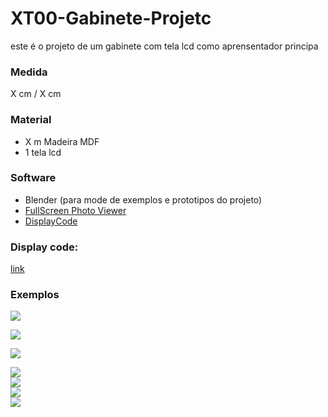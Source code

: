 # XT00-Gabinete-Projetc
 este é o projeto de um gabinete com tela lcd como aprensentador principa


### Medida

X cm / X cm

### Material 

- X m Madeira MDF
- 1 tela lcd

### Software

- Blender (para mode de exemplos e prototipos do projeto) 
- [FullScreen Photo Viewer](https://www.baixaki.com.br/download/fullscreen-photo-viewer.htm)
- [DisplayCode](https://github.com/VhCompany1/Projetc-Gabinete-XT00/tree/main/LCD/DisplayCode)

### Display code:

[link](https://github.com/VhCompany1/Projetc-Gabinete-XT00/tree/main/LCD/Display%20code)

### Exemplos

<img src="https://media.discordapp.net/attachments/825951876725866517/847302253571866674/print-algulo-3.jpg?width=664&height=498" > <br>

<img src="https://media.discordapp.net/attachments/825951876725866517/847302255656173599/print-algulo-1.jpg?width=664&height=498" > <br>

<img src="https://media.discordapp.net/attachments/825951876725866517/847302257645060097/print-algulo-2.jpg?width=664&height=498" > <br>

<img src="https://media.discordapp.net/attachments/825951876725866517/847302254532100146/print-na-mesa.jpg?width=664&height=498" > 
<br>

<img src="https://media.discordapp.net/attachments/825951876725866517/847449226652680242/unknown.png?width=664&height=498" > 
<br>

<img src="https://media.discordapp.net/attachments/825951876725866517/847534682039648315/unknown.png?width=664&height=498" > 
<br>

<img src="https://media.discordapp.net/attachments/825951876725866517/847534780488744991/unknown.png?width=664&height=498" > 
<br>

